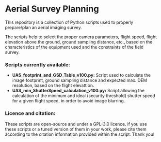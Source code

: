 # Aerial Survey Planning  

This repository is a collection of Python scripts used to properly prepare/plan an aerial imaging survey.  

The scripts help to select the proper camera parameters, flight speed, flight elevation above the ground, ground sampling distance, etc., based on the characteristics of the equipment used and the constraints of the field survey.   

### Scripts currently available:
- **UAS_footprint_and_GSD_Table_v100.py:** Script used to calculate the image footprint, ground sampling distance and expected max. DEM resolution, based on the flight elevattion.
- **UAS_min_ShutterSpeed_calculation_v100.py:** Script allowing the calculation of the minimum and ideal (security threshold) shutter speed for a given flight speed, in order to avoid image blurring.

### Licence and citation:
These scripts are open-source and under a GPL-3.0 licence.
If you use these scripts or a tuned version of them in your work, please cite them according to the citation information provided within the script. Thank you!
